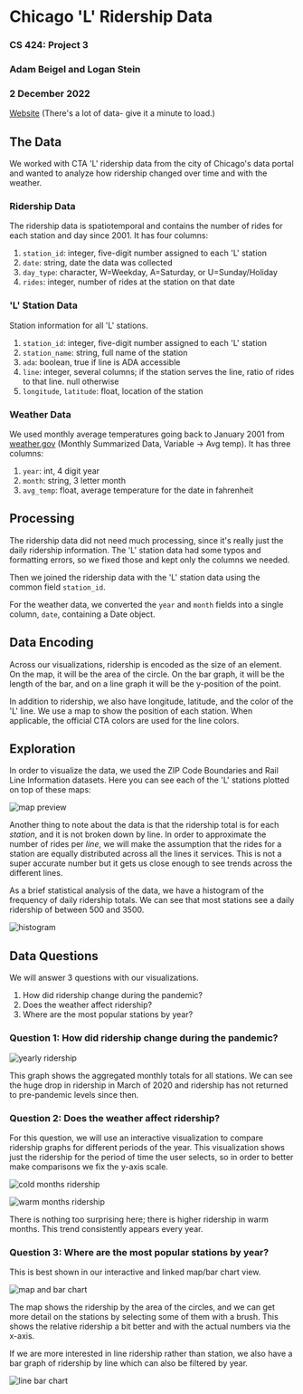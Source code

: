 # Chicago 'L' Ridership Data

### CS 424: Project 3

### Adam Beigel and Logan Stein

### 2 December 2022

[Website](https://abeige.github.io/cs424-project3/site/index.html) (There's a lot of data- give it a minute to load.)

## The Data

We worked with CTA 'L' ridership data from the city of Chicago's data portal and wanted to analyze how ridership changed over time and with the weather.

### Ridership Data

The ridership data is spatiotemporal and contains the number of rides for each station and day since 2001. It has four columns:

1. `station_id`: integer, five-digit number assigned to each 'L' station
1. `date`: string, date the data was collected
1. `day_type`: character, W=Weekday, A=Saturday, or U=Sunday/Holiday
1. `rides`: integer, number of rides at the station on that date

### 'L' Station Data

Station information for all 'L' stations.

1. `station_id`: integer, five-digit number assigned to each 'L' station
1. `station_name`: string, full name of the station
1. `ada`: boolean, true if line is ADA accessible 
1. `line`: integer, several columns; if the station serves the line, ratio of rides to that line. null otherwise
1. `longitude`, `latitude`: float, location of the station

### Weather Data

We used monthly average temperatures going back to January 2001 from [weather.gov](https://www.weather.gov/wrh/Climate?wfo=lot) (Monthly Summarized Data, Variable -> Avg temp). It has three columns:

1. `year`: int, 4 digit year
1. `month`: string, 3 letter month
1. `avg_temp`: float, average temperature for the date in fahrenheit

## Processing

The ridership data did not need much processing, since it's really just the daily ridership information. The 'L' station data had some typos and formatting errors, so we fixed those and kept only the columns we needed.

Then we joined the ridership data with the 'L' station data using the common field `station_id`.

For the weather data, we converted the `year` and `month` fields into a single column, `date`, containing a Date object.

## Data Encoding

Across our visualizations, ridership is encoded as the size of an element. On the map, it will be the area of the circle. On the bar graph, it will be the length of the bar, and on a line graph it will be the y-position of the point.

In addition to ridership, we also have longitude, latitude, and the color of the 'L' line. We use a map to show the position of each station. When applicable, the official CTA colors are used for the line colors.

## Exploration

In order to visualize the data, we used the ZIP Code Boundaries and Rail Line Information datasets. Here you can see each of the 'L' stations plotted on top of these maps:

![map preview](./images/map-preview.png)

Another thing to note about the data is that the ridership total is for each *station*, and it is not broken down by line. In order to approximate the number of rides per *line*, we will make the assumption that the rides for a station are equally distributed across all the lines it services. This is not a super accurate number but it gets us close enough to see trends across the different lines.

As a brief statistical analysis of the data, we have a histogram of the frequency of daily ridership totals. We can see that most stations see a daily ridership of between 500 and 3500.

![histogram](./images/histogram.png)

## Data Questions

We will answer 3 questions with our visualizations.

1. How did ridership change during the pandemic?
1. Does the weather affect ridership?
1. Where are the most popular stations by year?

### Question 1: How did ridership change during the pandemic?

![yearly ridership](./images/yearly-ridership.png)

This graph shows the aggregated monthly totals for all stations. We can see the huge drop in ridership in March of 2020 and ridership has not returned to pre-pandemic levels since then.

### Question 2: Does the weather affect ridership?

For this question, we will use an interactive visualization to compare ridership graphs for different periods of the year. This visualization shows just the ridership for the period of time the user selects, so in order to better make comparisons we fix the y-axis scale.

![cold months ridership](./images/cold.png)

![warm months ridership](./images/warm.png)

There is nothing too surprising here; there is higher ridership in warm months. This trend consistently appears every year.

### Question 3: Where are the most popular stations by year?

This is best shown in our interactive and linked map/bar chart view.

![map and bar chart](./images/map-bar-chart.png)

The map shows the ridership by the area of the circles, and we can get more detail on the stations by selecting some of them with a brush. This shows the relative ridership a bit better and with the actual numbers via the x-axis.

If we are more interested in line ridership rather than station, we also have a bar graph of ridership by line which can also be filtered by year.

![line bar chart](./images/bar-chart.png)

